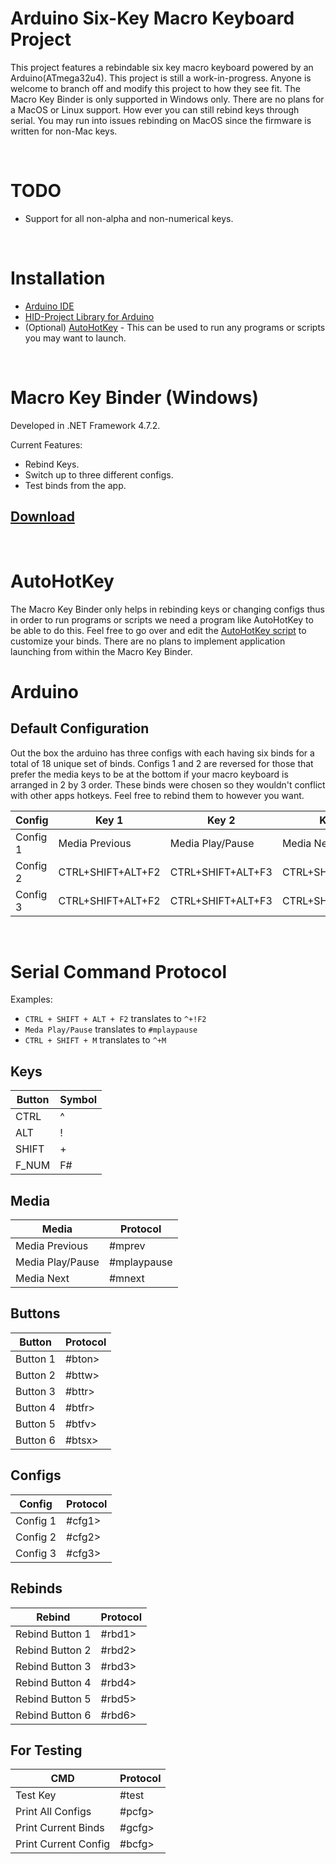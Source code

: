 # Arduino Six-Key Macro Keyboard Project

This project features a rebindable six key macro keyboard powered by an Arduino(ATmega32u4). This project is still a work-in-progress. Anyone is welcome to branch off and modify this project to how they see fit. The Macro Key Binder is only supported in Windows only. There are no plans for a MacOS or Linux support. How ever you can still rebind keys through serial. You may run into issues rebinding on MacOS since the firmware is written for non-Mac keys.

<br />

# TODO
- Support for all non-alpha and non-numerical keys.

<br />

# Installation
* [Arduino IDE](https://www.arduino.cc/en/software)
* [HID-Project Library for Arduino](https://github.com/NicoHood/HID)
* (Optional) [AutoHotKey](https://www.autohotkey.com/) - This can be used to run any programs or scripts you may want to launch.

<br />

# Macro Key Binder (Windows)
Developed in .NET Framework 4.7.2.

Current Features:
* Rebind Keys.
* Switch up to three different configs.
* Test binds from the app.

## [Download](https://github.com/Mesmaroth/Arduino-MacroKeyboard/releases)

<br />

# AutoHotKey
The Macro Key Binder only helps in rebinding keys or changing configs thus in order to run programs or scripts we need a program like AutoHotKey to be able to do this. Feel free to go over and edit the [AutoHotKey script](https://github.com/Mesmaroth/Arduino-MacroKeyboard/tree/main/Scripts) to customize your binds. There are no plans to implement application launching from within the Macro Key Binder.

# Arduino
## Default Configuration
Out the box the arduino has three configs with each having six binds for a total of 18 unique set of binds. Configs 1 and 2 are reversed for those that prefer the media keys to be at the bottom if your macro keyboard is arranged in 2 by 3 order. These binds were chosen so they wouldn't conflict with other apps hotkeys. Feel free to rebind them to however you want.

| Config   | Key 1 | Key 2 | Key 3 | Key 4 | Key 5 | Key 6 |
| ------   | ----- | ----- | ----- | ----- | ----- | ----- |
| Config 1 | Media Previous | Media Play/Pause | Media Next | CTRL+SHIFT+ALT+F5 | CTRL+SHIFT+ALT+F6 | CTRL+SHIFT+ALT+F7
| Config 2 | CTRL+SHIFT+ALT+F2 | CTRL+SHIFT+ALT+F3 | CTRL+SHIFT+ALT+F4 | Media Previous | Media Play/Pause | Media Next
| Config 3 | CTRL+SHIFT+ALT+F2 | CTRL+SHIFT+ALT+F3 | CTRL+SHIFT+ALT+F4 | CTRL+SHIFT+ALT+F5 | CTRL+SHIFT+ALT+F6 | CTRL+SHIFT+ALT+F7

<br />

# Serial Command Protocol
Examples: 
- `CTRL + SHIFT + ALT + F2` translates to `^+!F2`
- `Meda Play/Pause` translates to `#mplaypause`
- `CTRL + SHIFT + M` translates to `^+M`

## Keys
| Button | Symbol |
| ------ | -----  |
| CTRL 	 | ^	  |
| ALT 	 | ! 	  |
| SHIFT  | + 	  |
| F_NUM  | F#	  |

## Media
| Media | Protocol |
| ------ | -----  |
| Media Previous   | #mprev	  |
| Media Play/Pause | #mplaypause   |
| Media Next       | #mnext   |


## Buttons
| Button | Protocol |
| ------ | -------- |
| Button 1 | #bton> |
| Button 2 | #bttw> |
| Button 3 | #bttr> |
| Button 4 | #btfr> |
| Button 5 | #btfv> |
| Button 6 | #btsx> |


## Configs
| Config  | Protocol |
| ------   | -------- |
| Config 1 | #cfg1>    |
| Config 2 | #cfg2>    |
| Config 3 | #cfg3>    |


## Rebinds
| Rebind  | Protocol |
| ------ | -------- |
| Rebind Button 1 | #rbd1> |
| Rebind Button 2 | #rbd2> |
| Rebind Button 3 | #rbd3> |
| Rebind Button 4 | #rbd4> |
| Rebind Button 5 | #rbd5> |
| Rebind Button 6 | #rbd6> |


## For Testing
| CMD  | Protocol |
| ------ | -------- |
| Test Key | #test |
| Print All Configs | #pcfg> |
| Print Current Binds | #gcfg> |
| Print Current Config | #bcfg> |

